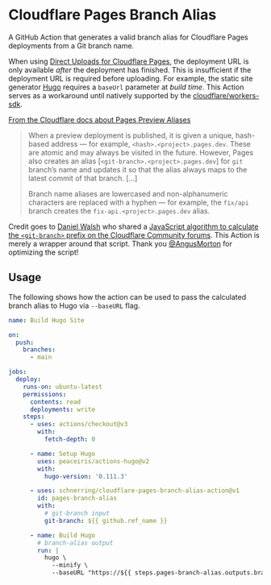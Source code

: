 # Cloudflare Pages Branch Alias

A GitHub Action that generates a valid branch alias for Cloudflare Pages
deployments from a Git branch name.

When using
[Direct Uploads for Cloudflare Pages](https://developers.cloudflare.com/pages/platform/direct-upload/),
the deployment URL is only available _after_ the deployment has finished. This
is insufficient if the deployment URL is required before uploading. For example,
the static site generator [Hugo](https://gohugo.io) requires a `baseUrl`
parameter at _build time_. This Action serves as a workaround until natively
supported by the
[cloudflare/workers-sdk](https://github.com/cloudflare/workers-sdk/issues/2410).

[From the Cloudflare docs about Pages Preview Aliases](https://developers.cloudflare.com/pages/platform/preview-deployments/#preview-aliases)

> When a preview deployment is published, it is given a unique, hash-based
> address — for example, `<hash>.<project>.pages.dev`. These are atomic and may
> always be visited in the future. However, Pages also creates an alias
> [`<git-branch>.<project>.pages.dev`] for `git` branch’s name and updates it so
> that the alias always maps to the latest commit of that branch. [...]
>
> Branch name aliases are lowercased and non-alphanumeric characters are
> replaced with a hyphen — for example, the `fix/api` branch creates the
> `fix-api.<project>.pages.dev` alias.

<!-- markdownlint-disable MD013 -->

Credit goes to [Daniel Walsh](https://github.com/WalshyDev) who shared a
[JavaScript algorithm to calculate the `<git-branch>` prefix on the Cloudflare Community forums](https://community.cloudflare.com/t/algorithm-to-generate-a-preview-dns-subdomain-from-a-branch-name/477633/2).
This Action is merely a wrapper around that script. Thank you
[@AngusMorton](https://github.com/AngusMorton) for optimizing the script!

<!-- markdownlint-enable MD013 -->

## Usage

The following shows how the action can be used to pass the calculated branch
alias to Hugo via `--baseURL` flag.

```yml
name: Build Hugo Site

on:
  push:
    branches:
      - main

jobs:
  deploy:
    runs-on: ubuntu-latest
    permissions:
      contents: read
      deployments: write
    steps:
      - uses: actions/checkout@v3
        with:
          fetch-depth: 0

      - name: Setup Hugo
        uses: peaceiris/actions-hugo@v2
        with:
          hugo-version: '0.111.3'

      - uses: schnerring/cloudflare-pages-branch-alias-action@v1
        id: pages-branch-alias
        with:
          # git-branch input
          git-branch: ${{ github.ref_name }}

      - name: Build Hugo
        # branch-alias output
        run: |
          hugo \
            --minify \
            --baseURL "https://${{ steps.pages-branch-alias.outputs.branch-alias }}.my-project.pages.dev"
```
